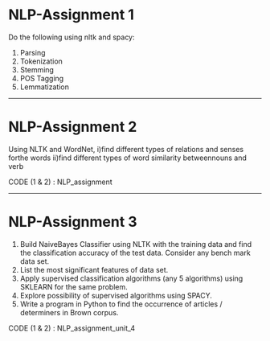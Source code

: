 # NLP-Assignment 1
Do the following using nltk and spacy:
1. Parsing
2. Tokenization
3. Stemming
4. POS Tagging
5. Lemmatization

_______________________________________________________________________
# NLP-Assignment 2

Using NLTK and WordNet,
  i)find different types of relations and senses forthe words
  ii)find different types of word similarity betweennouns and verb
 
 
CODE (1 & 2) : NLP_assignment
_______________________________________________________________________

# NLP-Assignment 3 

1. Build NaiveBayes Classifier using NLTK with the training data and find the classification accuracy  of the test data. Consider any bench mark data set. 
2. List the most significant features of data set.  
3. Apply supervised classification algorithms (any 5  algorithms) using SKLEARN for the same problem.  
4. Explore possibility of supervised algorithms using SPACY. 
5. Write a program in Python to find the occurrence of articles / determiners in Brown corpus.

CODE (1 & 2) : NLP_assignment_unit_4
